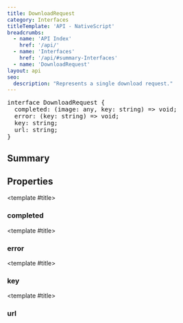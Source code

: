 ```yaml
---
title: DownloadRequest
category: Interfaces
titleTemplate: 'API - NativeScript'
breadcrumbs: 
  - name: 'API Index'
    href: '/api/'
  - name: 'Interfaces'
    href: '/api/#summary-Interfaces'
  - name: 'DownloadRequest'
layout: api
seo:
  description: "Represents a single download request."
---
```


<!-- This page is auto generated, do not edit manually. -->
<!-- Run "yarn generate:api-docs" to regenerate -->

<script setup lang="ts">
  import { provide } from "vue";
  import API_DATA from "./DownloadRequest.data.json";
  
  provide('API_DATA', API_DATA);
</script>

<APIRefHierarchy v-once />

<pre class="not-prose [&_a]:text-blue-400 [&_a]:no-underline">interface DownloadRequest {
  completed: (image: any, key: string) => void;
  error: (key: string) => void;
  key: string;
  url: string;
}</pre>

<APIRefComment commentBase64="eyJibG9ja1RhZ3MiOltdLCJtb2RpZmllclRhZ3MiOnt9LCJzdW1tYXJ5IjpbeyJraW5kIjoidGV4dCIsInRleHQiOiJSZXByZXNlbnRzIGEgc2luZ2xlIGRvd25sb2FkIHJlcXVlc3QuIn1dfQ==" v-once />

## <Heading ignore>Summary</Heading>

<APIRefSummary v-once />

## Properties

<div class="isOptional">

<APIRef for="15801" v-once>

<template #title>

### completed

</template>

</APIRef>

</div>

<div class="isOptional">

<APIRef for="15806" v-once>

<template #title>

### error

</template>

</APIRef>

</div>

<div class="">

<APIRef for="15800" v-once>

<template #title>

### key

</template>

</APIRef>

</div>

<div class="">

<APIRef for="15799" v-once>

<template #title>

### url

</template>

</APIRef>

</div>
